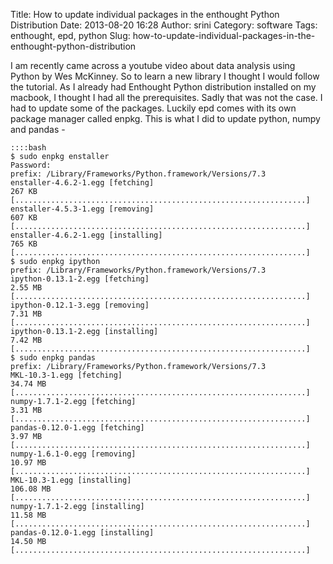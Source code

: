 Title: How to update individual packages in the enthought Python Distribution
Date: 2013-08-20 16:28
Author: srini
Category: software
Tags: enthought, epd, python
Slug: how-to-update-individual-packages-in-the-enthought-python-distribution

I am recently came across a youtube video about data analysis using
Python by Wes McKinney. So to learn a new library I thought I would
follow the tutorial. As I already had Enthought Python distribution
installed on my macbook, I thought I had all the prerequisites. Sadly
that was not the case. I had to update some of the packages. Luckily epd
comes with its own package manager called enpkg. This is what I did to
update python, numpy and pandas -


    ::::bash  
    $ sudo enpkg enstaller  
    Password:  
    prefix: /Library/Frameworks/Python.framework/Versions/7.3  
    enstaller-4.6.2-1.egg [fetching]  
    267 KB
    [.................................................................]  
    enstaller-4.5.3-1.egg [removing]  
    607 KB
    [.................................................................]  
    enstaller-4.6.2-1.egg [installing]  
    765 KB
    [.................................................................]  
    $ sudo enpkg ipython  
    prefix: /Library/Frameworks/Python.framework/Versions/7.3  
    ipython-0.13.1-2.egg [fetching]  
    2.55 MB
    [.................................................................]  
    ipython-0.12.1-3.egg [removing]  
    7.31 MB
    [.................................................................]  
    ipython-0.13.1-2.egg [installing]  
    7.42 MB
    [.................................................................]  
    $ sudo enpkg pandas  
    prefix: /Library/Frameworks/Python.framework/Versions/7.3  
    MKL-10.3-1.egg [fetching]  
    34.74 MB
    [.................................................................]  
    numpy-1.7.1-2.egg [fetching]  
    3.31 MB
    [.................................................................]  
    pandas-0.12.0-1.egg [fetching]  
    3.97 MB
    [.................................................................]  
    numpy-1.6.1-0.egg [removing]  
    10.97 MB
    [.................................................................]  
    MKL-10.3-1.egg [installing]  
    106.08 MB
    [.................................................................]  
    numpy-1.7.1-2.egg [installing]  
    11.58 MB
    [.................................................................]  
    pandas-0.12.0-1.egg [installing]  
    14.50 MB
    [.................................................................]  


